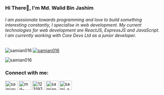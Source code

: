 <h3 align="left">Hi There👋, I'm Md. Walid Bin Jashim</h3>
<h6 align="left">I am passionate towards programming and love to build something interesting constantly, I specialise in web development. My current technologies for web development are ReactJS, ExpressJS and JavaScript. I am currently working with Core Devs Ltd as a junior developer.</h6>
<p><img align="left" src="https://github-readme-stats.vercel.app/api/top-langs?username=samian016&show_icons=true&locale=en&layout=compact" alt="samian016" /></p>


<p align="left"> <a href="https://github.com/ryo-ma/github-profile-trophy"><img src="https://github-profile-trophy.vercel.app/?username=samian016" alt="samian016" /></a> </p>
<p align="left" displY="block"> <img src="https://komarev.com/ghpvc/?username=samian016&label=Profile%20views&color=0e75b6&style=flat" alt="samian016" /> </p>

<h3 align="left">Connect with me:</h3>
<p align="left">
<a href="https://twitter.com/samian46364503" target="blank"><img align="center" src="https://raw.githubusercontent.com/rahuldkjain/github-profile-readme-generator/master/src/images/icons/Social/twitter.svg" alt="samian46364503" height="30" width="40" /></a>
<a href="https://linkedin.com/in/md-walid" target="blank"><img align="center" src="https://raw.githubusercontent.com/rahuldkjain/github-profile-readme-generator/master/src/images/icons/Social/linked-in-alt.svg" alt="md-walid" height="30" width="40" /></a>
<a href="https://stackoverflow.com/users/12319736" target="blank"><img align="center" src="https://raw.githubusercontent.com/rahuldkjain/github-profile-readme-generator/master/src/images/icons/Social/stack-overflow.svg" alt="12319736" height="30" width="40" /></a>
<a href="https://fb.com/samian.official" target="blank"><img align="center" src="https://raw.githubusercontent.com/rahuldkjain/github-profile-readme-generator/master/src/images/icons/Social/facebook.svg" alt="samian.official" height="30" width="40" /></a>
<a href="https://instagram.com/sami_an_" target="blank"><img align="center" src="https://raw.githubusercontent.com/rahuldkjain/github-profile-readme-generator/master/src/images/icons/Social/instagram.svg" alt="sami_an_" height="30" width="40" /></a>
</p>

